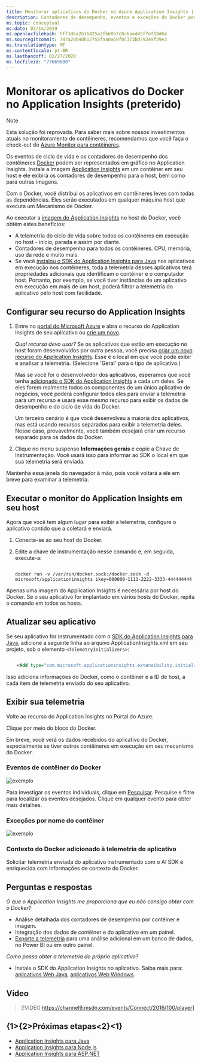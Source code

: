 ```yaml
---
title: Monitorar aplicativos do Docker no Azure Application Insights | Microsoft Docs
description: Contadores de desempenho, eventos e exceções do Docker podem ser exibidos no Application Insights, juntamente com a telemetria dos aplicativos contidos.
ms.topic: conceptual
ms.date: 03/14/2019
ms.openlocfilehash: 5ff3d6a2b31425a3fb6857c8c6aed45f7ef18d64
ms.sourcegitcommit: 747a20b40b12755faa0a69f0c373bd79349f39e3
ms.translationtype: MT
ms.contentlocale: pt-BR
ms.lasthandoff: 02/27/2020
ms.locfileid: "77669600"
---
```

# <a name="monitor-docker-applications-in-application-insights-deprecated"></a>Monitorar os aplicativos do Docker no Application Insights (preterido)

> [!NOTE]
> Esta solução foi reprovada. Para saber mais sobre nossos investimentos atuais no monitoramento de contêineres, recomendamos que você faça o check-out do [Azure Monitor para contêineres](https://docs.microsoft.com/azure/azure-monitor/insights/container-insights-overview).

Os eventos de ciclo de vida e os contadores de desempenho dos contêineres [Docker](https://www.docker.com/) podem ser representados em gráfico no Application Insights. Instale a imagem [Application Insights](https://hub.docker.com/r/microsoft/applicationinsights/) em um contêiner em seu host e ele exibirá os contadores de desempenho para o host, bem como para outras imagens.

Com o Docker, você distribui os aplicativos em contêineres leves com todas as dependências. Eles serão executados em qualquer máquina host que executa um Mecanismo de Docker.

Ao executar a [imagem do Application Insights](https://hub.docker.com/r/microsoft/applicationinsights/) no host do Docker, você obtém estes benefícios:

* A telemetria do ciclo de vida sobre todos os contêineres em execução no host - início, parada e assim por diante.
* Contadores de desempenho para todos os contêineres. CPU, memória, uso da rede e muito mais.
* Se você [instalou o SDK do Application Insights para Java](../../azure-monitor/app/java-get-started.md) nos aplicativos em execução nos contêineres, toda a telemetria desses aplicativos terá propriedades adicionais que identificam o contêiner e o computador host. Portanto, por exemplo, se você tiver instâncias de um aplicativo em execução em mais de um host, poderá filtrar a telemetria do aplicativo pelo host com facilidade.

## <a name="set-up-your-application-insights-resource"></a>Configurar seu recurso do Application Insights

1. Entre no [portal do Microsoft Azure](https://azure.com) e abra o recurso do Application Insights de seu aplicativo ou [crie um novo](../../azure-monitor/app/create-new-resource.md ). 
   
    *Qual recurso devo usar?* Se os aplicativos que estão em execução no host foram desenvolvidos por outra pessoa, você precisa [criar um novo recurso do Application Insights](../../azure-monitor/app/create-new-resource.md ). Esse é o local em que você pode exibir e analisar a telemetria. (Selecione 'Geral' para o tipo de aplicativo.)
   
    Mas se você for o desenvolvedor dos aplicativos, esperamos que você tenha [adicionado o SDK do Application Insights](../../azure-monitor/app/java-get-started.md) a cada um deles. Se eles forem realmente todos os componentes de um único aplicativo de negócios, você poderá configurar todos eles para enviar a telemetria para um recurso e usará esse mesmo recurso para exibir os dados de desempenho e do ciclo de vida do Docker. 
   
    Um terceiro cenário é que você desenvolveu a maioria dos aplicativos, mas está usando recursos separados para exibir a telemetria deles. Nesse caso, provavelmente, você também desejará criar um recurso separado para os dados do Docker.

2. Clique no menu suspenso **Informações gerais** e copie a Chave de Instrumentação. Você usará isso para informar ao SDK o local em que sua telemetria será enviada.

Mantenha essa janela do navegador à mão, pois você voltará a ele em breve para examinar a telemetria.

## <a name="run-the-application-insights-monitor-on-your-host"></a>Executar o monitor do Application Insights em seu host

Agora que você tem algum lugar para exibir a telemetria, configure o aplicativo contido que a coletará e enviará.

1. Conecte-se ao seu host do Docker.
2. Edite a chave de instrumentação nesse comando e, em seguida, execute-a:
   
   ```
   
   docker run -v /var/run/docker.sock:/docker.sock -d microsoft/applicationinsights ikey=000000-1111-2222-3333-444444444
   ```

Apenas uma imagem do Application Insights é necessária por host do Docker. Se o seu aplicativo for implantado em vários hosts do Docker, repita o comando em todos os hosts.

## <a name="update-your-app"></a>Atualizar seu aplicativo
Se seu aplicativo for instrumentado com o [SDK do Application Insights para Java](../../azure-monitor/app/java-get-started.md), adicione a seguinte linha ao arquivo ApplicationInsights.xml em seu projeto, sob o elemento `<TelemetryInitializers>`:

```xml

    <Add type="com.microsoft.applicationinsights.extensibility.initializer.docker.DockerContextInitializer"/> 
```

Isso adiciona informações do Docker, como o contêiner e a ID de host, a cada item de telemetria enviado do seu aplicativo.

## <a name="view-your-telemetry"></a>Exibir sua telemetria
Volte ao recurso do Application Insights no Portal do Azure.

Clique por meio do bloco do Docker.

Em breve, você verá os dados recebidos do aplicativo do Docker, especialmente se tiver outros contêineres em execução em seu mecanismo do Docker.

### <a name="docker-container-events"></a>Eventos de contêiner do Docker
![exemplo](./media/docker/13.png)

Para investigar os eventos individuais, clique em [Pesquisar](../../azure-monitor/app/diagnostic-search.md). Pesquise e filtre para localizar os eventos desejados. Clique em qualquer evento para obter mais detalhes.

### <a name="exceptions-by-container-name"></a>Exceções por nome do contêiner
![exemplo](./media/docker/14.png)

### <a name="docker-context-added-to-app-telemetry"></a>Contexto do Docker adicionado à telemetria do aplicativo
Solicitar telemetria enviada do aplicativo instrumentado com o AI SDK é enriquecida com informações de contexto do Docker.

## <a name="q--a"></a>Perguntas e respostas
*O que o Application Insights me proporciona que eu não consigo obter com o Docker?*

* Análise detalhada dos contadores de desempenho por contêiner e imagem.
* Integração dos dados de contêiner e do aplicativo em um painel.
* [Exporte a telemetria](export-telemetry.md) para uma análise adicional em um banco de dados, no Power BI ou em outro painel.

*Como posso obter a telemetria do próprio aplicativo?*

* Instale o SDK do Application Insights no aplicativo. Saiba mais para: [aplicativos Web Java](../../azure-monitor/app/java-get-started.md), [aplicativos Web Windows](../../azure-monitor/app/asp-net.md).

## <a name="video"></a>Vídeo

> [!VIDEO https://channel9.msdn.com/events/Connect/2016/100/player]

## <a name="next-steps"></a>{1&gt;{2&gt;Próximas etapas&lt;2}&lt;1}

* [Application Insights para Java](../../azure-monitor/app/java-get-started.md)
* [Application Insights para Node.js](../../azure-monitor/app/nodejs.md)
* [Application Insights para ASP.NET](../../azure-monitor/app/asp-net.md)
